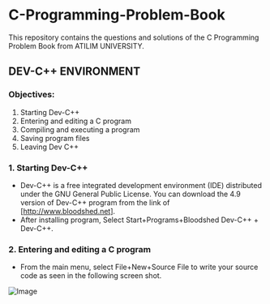 # C-Programming-Problem-Book
This repository contains the questions and solutions of the C Programming Problem Book from ATILIM UNIVERSITY.

## DEV-C++ ENVIRONMENT

### Objectives:

1. Starting Dev-C++
2. Entering and editing a C program
3. Compiling and executing a program
4. Saving program files
5. Leaving Dev C++

### 1. Starting Dev-C++
   * Dev-C++ is a free integrated development environment (IDE) distributed under the GNU General Public License. You can download the 4.9 version of Dev-C++ program from the link of [http://www.bloodshed.net].
   * After installing program, Select Start+Programs+Bloodshed Dev-C++ + Dev-C++.

### 2. Entering and editing a C program
   * From the main menu, select File+New+Source File to write your source code as seen in the following screen shot.

![Image](https://github.com/user-attachments/assets/875d04ec-0a32-4d64-9951-c971ef477637)
